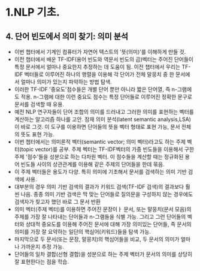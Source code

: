 # 1.NLP 기초.
## 4. 단어 빈도에서 의미 찾기: 의미 분석
- 이번 챕터에서 기계인 컴퓨터가 자연어 텍스트의 '뜻(의미)'를 이해하게 만들 것.
- 이전 챕터에서 배운 TF-IDF(용어 빈도와 역문서 빈도의 곱)벡터는 주어진 단어들이 특정 문서에서 얼마나 중요한지 추정하는 데 도움이 됨. 이전 챕터에서 우리는 TF-IDF 벡터들로 이루어진 하나의 행렬을 이용해 각 단어가 전체 말뭉치 중 한 문서에서 얼마나 의미가 있는지 파악하는 방법 탐색.
- 이러한 TF-IDF '중요도'점수들은 개별 단어 뿐만 아니라 짧은 단어열, 즉 n-그램에도 적용. n-그램에 대한 이런 중요도 점수는 특정 단어들로 이루어진 정확한 문구로 문서를 검색할 때 유용.
- 예전 NLP 연구자들이 단어 조합의 의미를 드러내고 그러한 의미를 표현하는 벡터를 계산하는 알고리즘 하나를 고안. 잠재 의미 분석(latent semantic analysis,LSA)이 바로 그것. 이 도구를 이용하면 단어들의 뜻을 벡터 형태로 표현 가능, 문서 전체의 뜻도 표현 가능.
- 이번 챕터에서는 의미론적 벡터(semantic vector; 의미 벡터)라고도 하는 주제 벡터(topic vector)를 공부. 주제 벡터는 TF-IDF벡터의 가중 빈도들을 이용해서 구한 주제 '점수'들을 성분으로 하는 다차원 벡터. 이 점수들을 계산할 때는 정규화된 용어 빈도들 사이의 상관관계를 이용해 같은 주제의 단어들을 한데 묶음.
- 이 주제 벡터들은 용도가 다양. 특히 의미에 기초해서 문서를 검색하는 의미 기반 검색에 사용.
- 대부분의 경우 의미 기반 검색의 결과가 키워드 검색(TF-IDF 검색)의 결과보다 훨씬 나음. 종종 의미 기반 검색은 딱 맞는 단어들로 질의문을 구성하지 않는 경우에도 검색자가 찾고자 했던 바로 그 문서 반환
- 의미 벡터(주제 벡터)를 이용하면 주어진 문장이ㅏ 문서, 또는 말뭉치(문서 모음)의 주제를 가장 잘 나타내는 단어들과 n-그램들을 식별 가능. 그리고 그런 단어들의 벡터와 상대적 중요도를 이용해 주어진 문서에 대해 가장 의미있는 단어들, 즉 문서의 의미를 가장 잘 요약하는 일단의 핵심어(키워드)들을 탐색 가능.
- 마지막으로 두 문서(또는 문장, 말뭉치)의 핵심어들을 비교, 두 문서의 의미가 얼마나 가까운지 추정 가능.
- 단어들의 일차 결합(선형 결합)을 성분으로 하는 주제 벡터가 문서의 의미를 상당히 잘 표현한다는 점을 학습.